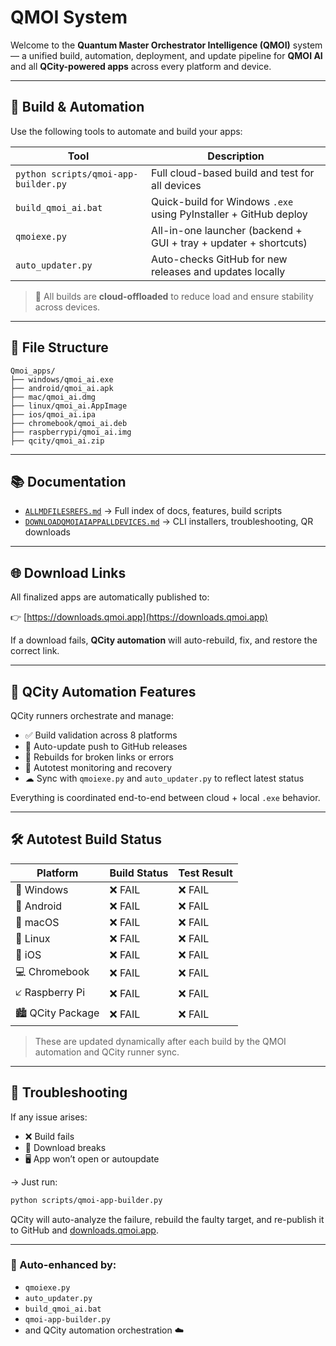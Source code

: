 # QMOI System

Welcome to the **Quantum Master Orchestrator Intelligence (QMOI)** system — a unified build, automation, deployment, and update pipeline for **QMOI AI** and all **QCity-powered apps** across every platform and device.

---

## 🚀 Build & Automation

Use the following tools to automate and build your apps:

| Tool                                 | Description                                                      |
| ------------------------------------ | ---------------------------------------------------------------- |
| `python scripts/qmoi-app-builder.py` | Full cloud-based build and test for all devices                  |
| `build_qmoi_ai.bat`                  | Quick-build for Windows `.exe` using PyInstaller + GitHub deploy |
| `qmoiexe.py`                         | All-in-one launcher (backend + GUI + tray + updater + shortcuts) |
| `auto_updater.py`                    | Auto-checks GitHub for new releases and updates locally          |

> 🚗 All builds are **cloud-offloaded** to reduce load and ensure stability across devices.

---

## 💂 File Structure

```text
Qmoi_apps/
├── windows/qmoi_ai.exe
├── android/qmoi_ai.apk
├── mac/qmoi_ai.dmg
├── linux/qmoi_ai.AppImage
├── ios/qmoi_ai.ipa
├── chromebook/qmoi_ai.deb
├── raspberrypi/qmoi_ai.img
├── qcity/qmoi_ai.zip
```

---

## 📚 Documentation

* [`ALLMDFILESREFS.md`](ALLMDFILESREFS.md) → Full index of docs, features, build scripts
* [`DOWNLOADQMOIAIAPPALLDEVICES.md`](DOWNLOADQMOIAIAPPALLDEVICES.md) → CLI installers, troubleshooting, QR downloads

---

## 🌐 Download Links

All finalized apps are automatically published to:

👉 [https://downloads.qmoi.app](https://downloads.qmoi.app)

If a download fails, **QCity automation** will auto-rebuild, fix, and restore the correct link.

---

## 🧠 QCity Automation Features

QCity runners orchestrate and manage:

* ✅ Build validation across 8 platforms
* 🔀 Auto-update push to GitHub releases
* 🔧 Rebuilds for broken links or errors
* 🧪 Autotest monitoring and recovery
* ☁ Sync with `qmoiexe.py` and `auto_updater.py` to reflect latest status

Everything is coordinated end-to-end between cloud + local `.exe` behavior.

---

## 🛠 Autotest Build Status

| Platform         | Build Status | Test Result |
| ---------------- | ------------ | ----------- |
| 💽 Windows       | ❌ FAIL       | ❌ FAIL      |
| 🤖 Android       | ❌ FAIL       | ❌ FAIL      |
| 🍏 macOS         | ❌ FAIL       | ❌ FAIL      |
| 🐧 Linux         | ❌ FAIL       | ❌ FAIL      |
| 📱 iOS           | ❌ FAIL       | ❌ FAIL      |
| 💻 Chromebook    | ❌ FAIL       | ❌ FAIL      |
| 🡧 Raspberry Pi  | ❌ FAIL       | ❌ FAIL      |
| 🏙 QCity Package | ❌ FAIL       | ❌ FAIL      |

> These are updated dynamically after each build by the QMOI automation and QCity runner sync.

---

## 🧬 Troubleshooting

If any issue arises:

* ❌ Build fails
* 🔗 Download breaks
* 🖥 App won’t open or autoupdate

→ Just run:

```bash
python scripts/qmoi-app-builder.py
```

QCity will auto-analyze the failure, rebuild the faulty target, and re-publish it to GitHub and [downloads.qmoi.app](https://downloads.qmoi.app).

---

### 🔁 Auto-enhanced by:

* `qmoiexe.py`
* `auto_updater.py`
* `build_qmoi_ai.bat`
* `qmoi-app-builder.py`
* and QCity automation orchestration ☁️
